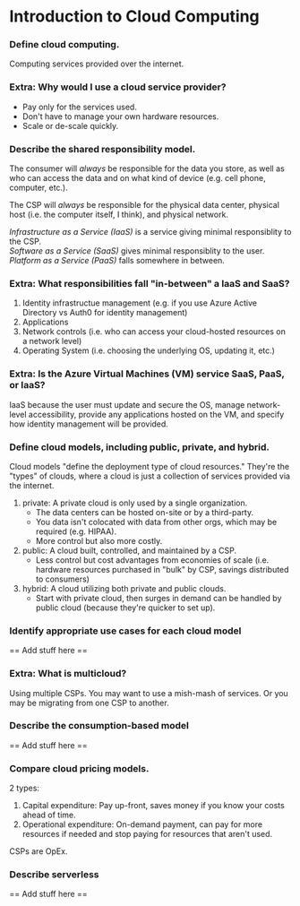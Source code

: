 # Introduction to Cloud Computing


### Define cloud computing.
Computing services provided over the internet.

### Extra: Why would I use a cloud service provider?
- Pay only for the services used. 
- Don't have to manage your own hardware resources.
- Scale or de-scale quickly.

### Describe the shared responsibility model.
The consumer will _always_ be responsible for the data you store, as well as who can access the data and on what kind of device (e.g. cell phone, computer, etc.).  

The CSP will _always_ be responsible for the physical data center, physical host (i.e. the computer itself, I think), and physical network.

_Infrastructure as a Service (IaaS)_ is a service giving minimal responsiblity to the CSP.  
_Software as a Service (SaaS)_ gives minimal responsiblity to the user.  
_Platform as a Service (PaaS)_ falls somewhere in between.  

### Extra: What responsibilities fall "in-between" a IaaS and SaaS?
1. Identity infrastructue management (e.g. if you use Azure Active Directory vs Auth0 for identity management)
2. Applications
3. Network controls (i.e. who can access your cloud-hosted resources on a network level)
4. Operating System (i.e. choosing the underlying OS, updating it, etc.)

### Extra: Is the Azure Virtual Machines (VM) service SaaS, PaaS, or IaaS?
IaaS because the user must update and secure the OS, manage network-level accessibility, provide any applications hosted on the VM, and specify how identity management will be provided.

### Define cloud models, including public, private, and hybrid.
Cloud models "define the deployment type of cloud resources." They're the "types" of clouds, where a cloud is just a collection of services provided via the internet. 

1. private: A private cloud is only used by a single organization. 
	- The data centers can be hosted on-site or by a third-party. 
	- You data isn't colocated with data from other orgs, which may be required (e.g. HIPAA).
	- More control but also more costly.
2. public: A cloud built, controlled, and maintained by a CSP.
	- Less control but cost advantages from economies of scale (i.e. hardware resources purchased in "bulk" by CSP, savings distributed to consumers)
3. hybrid: A cloud utilizing both private and public clouds.
	- Start with private cloud, then surges in demand can be handled by public cloud (because they're quicker to set up).
### Identify appropriate use cases for each cloud model
== Add stuff here ==

### Extra: What is multicloud?
Using multiple CSPs. You may want to use a mish-mash of services. Or you may be migrating from one CSP to another.  

### Describe the consumption-based model
== Add stuff here ==

### Compare cloud pricing models.
2 types:

1. Capital expenditure: Pay up-front, saves money if you know your costs ahead of time.
2. Operational expenditure: On-demand payment, can pay for more resources if needed and stop paying for resources that aren't used.

CSPs are OpEx.

### Describe serverless
== Add stuff here ==



